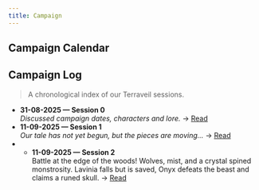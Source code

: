 ```yaml
---
title: Campaign
---
```


## Campaign Calendar

<div id="calendar"></div>

<script>
document.addEventListener('DOMContentLoaded', function () {
  const el = document.getElementById('calendar');

  const cal = new FullCalendar.Calendar(el, {
    initialView: 'dayGridMonth',
    height: 'auto',
    fixedWeekCount: false,
    expandRows: true,
    timeZone: 'Europe/London',
    firstDay: 1,
    locale: 'en-gb',
    headerToolbar: {
      left: 'prev,next today',
      center: 'title',
      right: 'dayGridMonth,listWeek'
    },

    googleCalendarApiKey: 'AIzaSyC0CRXdZ6_EGtd2R1Uw_gxiBkGcaUiKYz0',
    events: { googleCalendarId: '97084ad1a7c1976fc22d25a18cfebc591f5ea24e12737b6cbbead55805ee5822@group.calendar.google.com' },

    // show 18:00 (24h). For 12h, set hour12: true and add meridiem: 'short'
    eventTimeFormat: { hour: '2-digit', minute: '2-digit', hour12: false },

    eventContent(arg) {
      const titleText = (arg.event.title || '').replace(/-/g, ' ');
      const container = document.createElement('div');
      container.className = 'fc-event-custom';

      const line1 = document.createElement('div');
      line1.className = 'fc-event-line1';

      if (arg.timeText) {
        const time = document.createElement('span');
        time.className = 'fc-time';
        time.textContent = arg.timeText; // e.g., 18:00
        line1.appendChild(time);
      }

      const title = document.createElement('span');
      title.className = 'fc-title';
      title.textContent = (arg.timeText ? ' ' : '') + titleText;
      line1.appendChild(title);

      container.appendChild(line1);

      const loc = arg.event.extendedProps && arg.event.extendedProps.location;
      if (loc) {
        const line2 = document.createElement('div');
        line2.className = 'fc-event-location';
        line2.textContent = '📍 ' + loc;
        container.appendChild(line2);
      }

      return { domNodes: [container] };
    },

    eventDidMount(info) {
      const cal = info.view.calendar;
      const timeText = info.event.start
        ? cal.formatDate(info.event.start, { hour: '2-digit', minute: '2-digit', hour12: false })
        : '';
      const loc = info.event.extendedProps?.location || '';
      let tip = info.event.title.replace(/-/g, ' ');
      if (timeText) tip += ' — ' + timeText;
      if (loc) tip += ' @ ' + loc;
      info.el.title = tip;
    }
  });

  cal.render();
});
</script>

## Campaign Log

> A chronological index of our Terraveil sessions.

<!-- sessions:start -->

- **31-08-2025 — Session 0**  
  _Discussed campaign dates, characters and lore._ → [Read](Session-0.md)
- **11-09-2025 — Session 1**  
  _Our tale has not yet begun, but the pieces are moving…_ → [Read](Session-1.md)
- - **11-09-2025 — Session 2**  
  Battle at the edge of the woods! Wolves, mist, and a crystal spined monstrosity. Lavinia falls but is saved, Onyx defeats the beast and claims a runed skull. → [Read](Session-2.md)

<!-- sessions:end -->